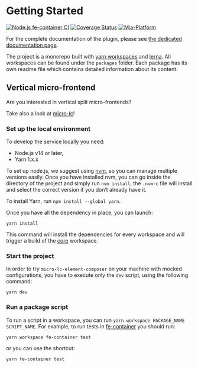 # Getting Started

[![Node.js fe-container CI](https://github.com/micro-lc/micro-lc-element-composer/actions/workflows/fe-container.yml/badge.svg)](https://github.com/micro-lc/micro-lc-element-composer/actions/workflows/fe-container.yml)
[![Coverage Status][coverall-svg]][coverall-io]
[![Mia-Platform](https://img.shields.io/badge/Supported%20by-Mia--Platform-green?style=for-the-badge&link=https://mia-platform.eu/&color=DE0D92&labelColor=214147)](https://mia-platform.eu/?utm_source=referral&utm_medium=github&utm_campaign=micro-lc)

For the complete documentation of the plugin, please see [the dedicated documentation page][doc-page].

The project is a monorepo built with [yarn workspaces][workspaces] and [lerna][lerna]. All workspaces can be found under
the `packages` folder. Each package has its own readme file which contains detailed information about its content.

## Vertical micro-frontend
Are you interested in vertical split micro-frontends?

Take also a look at [micro-lc][micro-lc]!

### Set up the local environment

To develop the service locally you need:

- Node.js v14 or later,
- Yarn 1.x.x

To set up node.js, we suggest using [nvm][nvm], so you can manage multiple versions easily. Once you have installed nvm,
you can go inside the directory of the project and simply run `nvm install`, the `.nvmrc` file will install and select
the correct version if you don’t already have it.

To install Yarn, run `npm install --global yarn`.

Once you have all the dependency in place, you can launch:

```shell
yarn install
```

This command will install the dependencies for every workspace and will trigger a build of the [core](./packages/core/README.md)
workspace.

### Start the project

In order to try `micro-lc-element-composer` on your machine with mocked configurations, you have to execute only the `dev` script, using the following command:

```shell
yarn dev
```

### Run a package script

To run a script in a workspace, you can run `yarn workspace PACKAGE_NAME SCRIPT_NAME`. For example, to run tests in
[fe-container](./packages/fe-container/README.md) you should run:

```shell
yarn workspace fe-container test
```

or you can use the shortcut:

```shell
yarn fe-container test
```

[workspaces]: https://classic.yarnpkg.com/en/docs/workspaces/
[lerna]: https://github.com/lerna/lerna
[nvm]: https://github.com/creationix/nvm
[micro-lc]: https://github.com/micro-lc/micro-lc
[doc-page]: https://microlc.io/documentation/docs/micro-lc/core_plugins#microlc-element-composer

[coverall-svg]: https://coveralls.io/repos/github/micro-lc/micro-lc-element-template/badge.svg?branch=master
[coverall-io]: https://coveralls.io/github/micro-lc/micro-lc-element-template?branch=master
